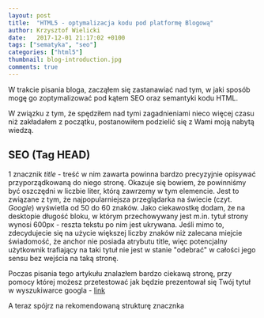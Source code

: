 ```yaml
---
layout: post
title:  "HTML5 - optymalizacja kodu pod platformę Blogową"
author: Krzysztof Wielicki
date:   2017-12-01 21:17:02 +0100
tags: ["sematyka", "seo"]
categories: ["html5"]
thumbnail: blog-introduction.jpg
comments: true
---
```


W trakcie pisania bloga, zacząłem się zastanawiać nad tym, w jaki sposób mogę go zoptymalizować pod
kątem SEO  oraz semantyki kodu HTML.

W związku z tym, że spędziłem nad tymi zagadnieniami nieco więcej czasu niż zakładałem z początku,
postanowiłem podzielić się z Wami moją nabytą wiedzą.

## SEO (Tag HEAD)
1 znacznik _title_ - treść w nim zawarta powinna bardzo precyzyjnie opisywać przyporządkowaną do niego stronę. Okazuje się bowiem, że powinniśmy być oszczędni w liczbie liter, którą zawrzemy w tym elemencie. Jest to związane z tym, że najpopularniejsza przeglądarka na świecie (czyt. _Google_) wyświetla od 50 do 60 znaków. Jako ciekawostkę dodam, że na desktopie długość bloku, w którym przechowywany jest m.in. tytuł strony wynosi 600px - reszta tekstu po nim jest ukrywana. Jeśli mimo to, zdecydujecie się na użycie większej liczby znaków niż zalecana miejcie świadomość, że anchor nie posiada atrybutu title, więc potencjalny użytkownik trafiający na taki tytuł nie jest w stanie "odebrać" w całości jego sensu bez wejścia na taką stronę.

Poczas pisania tego artykułu znalazłem bardzo ciekawą stronę, przy pomocy której możesz przetestować jak będzie prezentował się Twój tytuł w wyszukiwarce googla - <a href="https://moz.com/learn/seo/title-tag" target="blank" title="Sprawdź jak będzie prezentował się Twój title">link</a>

A teraz spójrz na rekomendowaną strukturę znacznka <title> przez Mozille.
<pre class="pre--secondary">
Primary Keyword - Secondary Keyword | Brand Name
<pre>

- pamiętaj, aby nie powielać treści w znaczniku title
- nie używaj takich treści jak "Strona główna" lub "Witaj na stronie głównej" - to jest zbyt oczywiste
